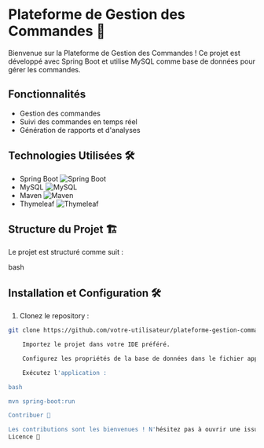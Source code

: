 # Plateforme de Gestion des Commandes 🚀

Bienvenue sur la Plateforme de Gestion des Commandes ! Ce projet est développé avec Spring Boot et utilise MySQL comme base de données pour gérer les commandes.

## Fonctionnalités

- Gestion des commandes
- Suivi des commandes en temps réel
- Génération de rapports et d'analyses

## Technologies Utilisées 🛠️

- Spring Boot ![Spring Boot](https://img.shields.io/badge/Spring%20Boot-2.5.4-brightgreen)
- MySQL ![MySQL](https://img.shields.io/badge/MySQL-8.0-blue)
- Maven ![Maven](https://img.shields.io/badge/Maven-3.8.2-red)
- Thymeleaf ![Thymeleaf](https://img.shields.io/badge/Thymeleaf-3.0.12-brightgreen)

## Structure du Projet 🏗️

Le projet est structuré comme suit :

bash


## Installation et Configuration 🛠️

1. Clonez le repository :

```bash
git clone https://github.com/votre-utilisateur/plateforme-gestion-commandes.git

    Importez le projet dans votre IDE préféré.

    Configurez les propriétés de la base de données dans le fichier application.properties.

    Exécutez l'application :

bash

mvn spring-boot:run

Contribuer 📝

Les contributions sont les bienvenues ! N'hésitez pas à ouvrir une issue pour des fonctionnalités manquantes ou des bogues, ou à soumettre une pull request.
Licence 📄

